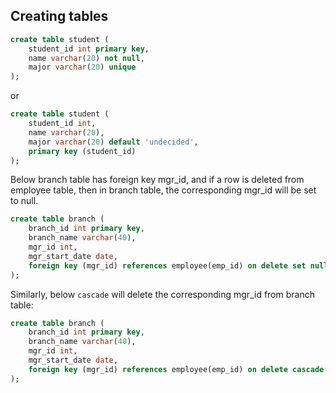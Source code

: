 ## Creating tables

```sql
create table student (
	student_id int primary key,
	name varchar(20) not null,
	major varchar(20) unique
);
```

or 

```sql
create table student (
	student_id int,
	name varchar(20),
	major varchar(20) default 'undecided',
	primary key (student_id)
);
```

Below branch table has foreign key mgr_id, and if a row is deleted from employee table, then in branch table, the corresponding mgr_id will be set to null. 

```sql
create table branch (
	branch_id int primary key,
	branch_name varchar(40),
	mgr_id int,
	mgr_start_date date,
	foreign key (mgr_id) references employee(emp_id) on delete set null
);
```

Similarly, below `cascade` will delete the corresponding mgr_id from branch table:

```sql
create table branch (
	branch_id int primary key,
	branch_name varchar(40),
	mgr_id int,
	mgr_start_date date,
	foreign key (mgr_id) references employee(emp_id) on delete cascade
);
```



